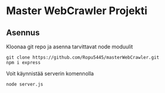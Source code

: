 # Master WebCrawler Projekti
## Asennus
Kloonaa git repo ja asenna tarvittavat node moduulit
```
git clone https://github.com/Ropu5445/masterWebCrawler.git
npm i express
```
Voit käynnistää serverin komennolla
```
node server.js
```
